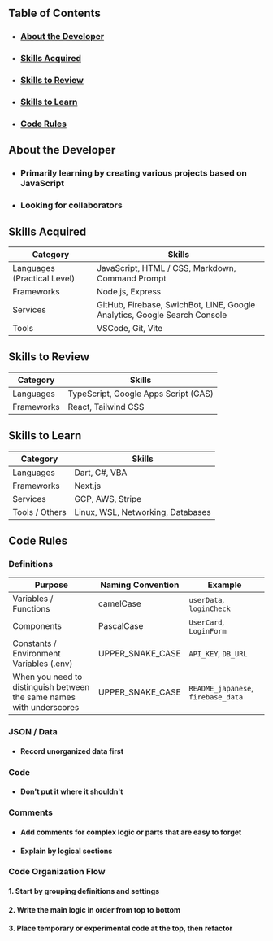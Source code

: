 ## Table of Contents
- ### [About the Developer](#about-the-developer)
- ### [Skills Acquired](#skills-acquired)
- ### [Skills to Review](#skills-to-review)
- ### [Skills to Learn](#skills-to-learn)
- ### [Code Rules](#code-rules)

## About the Developer
- ### Primarily learning by creating various projects based on JavaScript
- ### Looking for collaborators

## Skills Acquired

| Category | Skills |
|----------|--------|
| Languages (Practical Level) | JavaScript, HTML / CSS, Markdown, Command Prompt |
| Frameworks | Node.js, Express |
| Services | GitHub, Firebase, SwichBot, LINE, Google Analytics, Google Search Console |
| Tools | VSCode, Git, Vite |

## Skills to Review

| Category | Skills |
|----------|--------|
| Languages | TypeScript, Google Apps Script (GAS) |
| Frameworks | React, Tailwind CSS |

## Skills to Learn

| Category | Skills |
|----------|--------|
| Languages | Dart, C#, VBA |
| Frameworks | Next.js |
| Services | GCP, AWS, Stripe |
| Tools / Others | Linux, WSL, Networking, Databases |

## Code Rules

### Definitions
| Purpose | Naming Convention | Example |
|---------|-----------------|---------|
| Variables / Functions | camelCase | `userData`, `loginCheck` |
| Components | PascalCase | `UserCard`, `LoginForm` |
| Constants / Environment Variables (.env) | UPPER_SNAKE_CASE | `API_KEY`, `DB_URL` |
| When you need to distinguish between the same names with underscores | UPPER_SNAKE_CASE | `README_japanese`, `firebase_data` |

### JSON / Data
- #### Record unorganized data first

### Code
- #### Don't put it where it shouldn't

### Comments
- #### Add comments for complex logic or parts that are easy to forget
- #### Explain by logical sections

### Code Organization Flow
#### 1. Start by grouping definitions and settings
#### 2. Write the main logic in order from top to bottom
#### 3. Place temporary or experimental code at the top, then refactor
